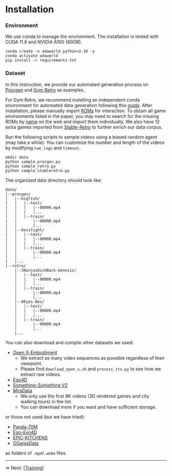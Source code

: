 # Installation

### Environment

We use conda to manage the environment. The installation is tested with CUDA 11.8 and NVIDIA A100 (80GB).

```shell
conda create -n adaworld python=3.10 -y
conda activate adaworld
pip install -r requirements.txt
```

### Dataset

In this instruction, we provide our automated generation process on [Procgen](https://github.com/openai/procgen) and [Gym Retro](https://github.com/openai/retro) as examples.

For Gym Retro, we recommend installing an independent conda environment for automated data generation following this [guide](https://retro.readthedocs.io/en/latest/getting_started.html). After installation, please manually import [ROMs](https://archive.org/details/No-Intro-Collection_2016-01-03_Fixed) for interaction. To obtain all game environments listed in the paper, you may need to search for the missing ROMs by [name](https://github.com/openai/retro/tree/master/retro/data/stable) on the web and import them individually. We also have 12 extra games imported from [Stable-Retro](https://github.com/Farama-Foundation/stable-retro) to further enrich our data corpus.

Run the following scripts to sample videos using a biased random agent (may take a while). You can customize the number and length of the videos by modifying `num_logs` and `timeout`.

```shell
mkdir data
python sample_procgen.py
python sample_retro.py
python sample_stableretro.py
```

The organized data directory should look like:
```
data/
|--procgen/
|   |--bigfish/
|   |   |--test/
|   |   |   |--00000.mp4
|   |   |   |...
|   |   |--train/
|   |       |--00000.mp4
|   |       |...
|   |--bossfight/
|   |   |--test/
|   |   |   |--00000.mp4
|   |   |   |...
|   |   |--train/
|   |       |--00000.mp4
|   |       |...
|   |...
|--retro/
    |--3NinjasKickBack-Genesis/
    |   |--test/
    |   |   |--00000.mp4
    |   |   |...
    |   |--train/
    |       |--00000.mp4
    |       |...
    |--8Eyes-Nes/
    |   |--test/
    |   |   |--00000.mp4
    |   |   |...
    |   |--train/
    |       |--00000.mp4
    |       |...
    |...
```

You can also download and compile other datasets we used:
- [Open X-Embodiment](https://github.com/google-deepmind/open_x_embodiment)
  - We extract as many video sequences as possible regardless of their viewpoint.
  - Please find `download_open_x.sh` and `process_rtx.py` to see how we extract raw videos.
- [Ego4D](https://github.com/facebookresearch/Ego4d)
- [Something-Something V2](https://www.qualcomm.com/developer/software/something-something-v-2-dataset)
- [MiraData](https://github.com/mira-space/MiraData)
  - We only use the first 8K videos (3D rendered games and city walking tours) in the list.
  - You can download more if you want and have sufficient storage.

or those not used (but we have tried):
- [Panda-70M](https://github.com/snap-research/Panda-70M)
- [Ego-Exo4D](https://github.com/facebookresearch/Ego4d)
- [EPIC-KITCHENS](https://github.com/epic-kitchens/epic-kitchens-download-scripts)
- [OGameData](https://github.com/GameGen-X/GameGen-X)

as folders of `.mp4`/`.webm` files.

---

=> Next: [[Training](https://github.com/Little-Podi/AdaWorld/blob/main/docs/TRAINING.md)]
